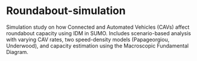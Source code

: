 # Roundabout-simulation
Simulation study on how Connected and Automated Vehicles (CAVs) affect roundabout capacity using IDM in SUMO. Includes scenario-based analysis with varying CAV rates, two speed-density models (Papageorgiou, Underwood), and capacity estimation using the Macroscopic Fundamental Diagram.
